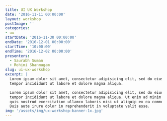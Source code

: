 ```yaml
---
title: UI UX Workshop
date: '2016-11-11 00:00:00'
layout: workshop
postImage: ''
categories:
- ux
startDate: '2016-11-30 00:00:00'
endDate: '2016-12-01 00:00:00'
startTime: '10:00:00'
endTime: '2016-12-02 00:00:00'
presenters: 
  - Saurabh Suman
  - Rohini Shanmugam
slug: ui-ux-workshop
excerpt: |
  Lorem ipsum dolor sit amet, consectetur adipisicing elit, sed do eiusmod 
  tempor incididunt ut labore et dolore magna aliqua.

  Lorem ipsum dolor sit amet, consectetur adipisicing elit, sed do eiusmod 
  tempor incididunt ut labore et dolore magna aliqua. Ut enim ad minim veniam, 
  quis nostrud exercitation ullamco laboris nisi ut aliquip ex ea commodo consequat. 
  Duis aute irure dolor in reprehenderit in voluptate velit esse.
img: '/assets/img/ux-workshop-banner-1x.jpg'
---
```

